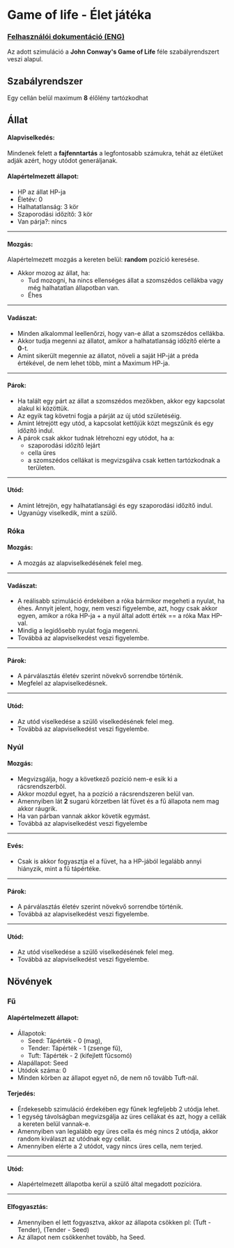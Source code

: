 # Game of life - Élet játéka

### [Felhasználói dokumentáció (ENG)](./docs/window.md)

Az adott szimuláció a **John Conway's Game of Life** féle szabályrendszert veszi alapul.

## Szabályrendszer
Egy cellán belül maximum **8** élőlény tartózkodhat

## Állat

#### Alapviselkedés:
Mindenek felett a **fajfenntartás** a legfontosabb számukra, tehát az életüket adják azért, hogy utódot generáljanak.

#### Alapértelmezett állapot:
- HP az állat HP-ja
- Életév: 0
- Halhatatlanság: 3 kör
- Szaporodási időzítő: 3 kör
- Van párja?: nincs

___
#### Mozgás:

Alapértelmezett mozgás a kereten belül: **random** pozíció keresése.
- Akkor mozog az állat, ha:
    - Tud mozogni, ha nincs ellenséges állat a szomszédos cellákba vagy még halhatatlan állapotban van.
    - Éhes

___
#### Vadászat:
- Minden alkalommal leellenőrzi, hogy van-e állat a szomszédos cellákba.
- Akkor tudja megenni az állatot, amikor a halhatatlanság időzítő elérte a **0**-t.
- Amint sikerült megennie az állatot, növeli a saját HP-ját a préda értékével, de nem lehet több, mint a Maximum HP-ja.

___
#### Párok:
- Ha talált egy párt az állat a szomszédos mezőkben, akkor egy kapcsolat alakul ki közöttük.
- Az egyik tag követni fogja a párját az új utód születéséig.
- Amint létrejött egy utód, a kapcsolat kettőjük közt megszűnik és egy időzítő indul.
- A párok csak akkor tudnak létrehozni egy utódot, ha a:
    - szaporodási időzítő lejárt
    - cella üres
    - a szomszédos cellákat is megvizsgálva csak ketten tartózkodnak a területen.

___
#### Utód:
- Amint létrejön, egy halhatatlansági és egy szaporodási időzítő indul.
- Ugyanúgy viselkedik, mint a szülő.

### Róka

#### Mozgás:
- A mozgás az alapviselkedésének felel meg.
___
#### Vadászat:
- A reálisabb szimuláció érdekében a róka bármikor megeheti a nyulat, ha éhes.
    Annyit jelent, hogy, nem veszi figyelembe, azt, hogy csak akkor egyen, amikor a róka HP-ja + a nyúl által adott érték == a róka Max HP-val.
- Mindig a legidősebb nyulat fogja megenni.
- Továbbá az alapviselkedést veszi figyelembe.
___
#### Párok:
- A párválasztás életév szerint növekvő sorrendbe történik.
- Megfelel az alapviselkedésnek.
___
#### Utód:
- Az utód viselkedése a szülő viselkedésének felel meg.
- Továbbá az alapviselkedést veszi figyelembe.

### Nyúl

#### Mozgás:
- Megvizsgálja, hogy a következő pozíció nem-e esik ki a rácsrendszerből. 
- Akkor mozdul egyet, ha a pozíció a rácsrendszeren belül van.
- Amennyiben lát **2** sugarú körzetben lát füvet és a fű állapota nem mag akkor ráugrik.
- Ha van párban vannak akkor követik egymást.
- Továbbá az alapviselkedést veszi figyelembe
___
#### Evés:
- Csak is akkor fogyasztja el a füvet, ha a HP-jából legalább annyi hiányzik, mint a fű tápértéke.
___
#### Párok:
- A párválasztás életév szerint növekvő sorrendbe történik.
- Továbbá az alapviselkedést veszi figyelembe.
___
#### Utód:
- Az utód viselkedése a szülő viselkedésének felel meg.
- Továbbá az alapviselkedést veszi figyelembe.

## Növények

### Fű

#### Alapértelmezett állapot:
- Állapotok:    
    - Seed:   Tápérték - 0 (mag),              
    - Tender: Tápérték - 1 (zsenge fű),        
    - Tuft:   Tápérték - 2 (kifejlett fűcsomó)
- Alapállapot: Seed
- Utódok száma: 0
- Minden körben az állapot egyet nő, de nem nő tovább Tuft-nál.

#### Terjedés:
- Érdekesebb szimuláció érdekében egy fűnek legfeljebb 2 utódja lehet.
- 1 egység távolságban megvizsgálja az üres cellákat és azt, hogy a cellák a kereten belül vannak-e.
- Amennyiben van legalább egy üres cella és még nincs 2 utódja, akkor random kiválaszt az utódnak egy cellát.
- Amennyiben elérte a 2 utódot, vagy nincs üres cella, nem terjed.
___
#### Utód:
- Alapértelmezett állapotba kerül a szülő által megadott pozícióra.
___
#### Elfogyasztás:
- Amennyiben el lett fogyasztva, akkor az állapota csökken pl: (Tuft - Tender), (Tender - Seed)
- Az állapot nem csökkenhet tovább, ha Seed.
